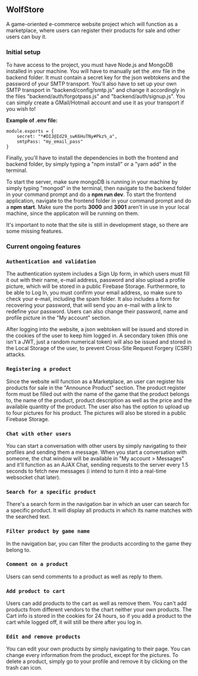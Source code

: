 ## WolfStore

A game-oriented e-commerce website project which will function as a marketplace, where users can register their products for sale and other users can buy it. 

### Initial setup 

To have access to the project, you must have Node.js and MongoDB installed in your machine. You will have to manually set the .env file in the backend folder. It must contain a secret key for the json webtokens and the password of your SMTP transport. You'll also have to set up your own SMTP transport in "backend/config/smtp.js" and change it accordingly in the files "backend/auth/forgotpass.js" and "backend/auth/signup.js". You can simply create a GMail/Hotmail account and use it as your transport if you wish to!

**Example of .env file:**

```
module.exports = {
    secret: "*#DIJ@Id29_swK6HuTNy#Pkz%_a",
    smtpPass: "my_email_pass"
} 
``` 


Finally, you'll have to install the dependencies in both the frontend and backend folder, by simply typing a "npm install" or a "yarn add" in the terminal.

To start the server, make sure mongoDB is running in your machine by simply typing "mongod" in the terminal, then navigate to the backend folder in your command prompt and do a **npm run dev**. To start the frontend application, navigate to the frontend folder in your command prompt and do a **npm start**. Make sure the ports **3000** and **3001** aren't in use in your local machine, since the applicaton will be running on them. 

It's important to note that the site is still in development stage, so there are some missing features.

### Current ongoing features 

### `Authentication and validation`

The authentication system includes a Sign Up form, in which users must fill it out with their name, e-mail address, password and also upload a profile picture, which will be stored in a public Firebase Storage. Furthermore, to be able to Log In, you must confirm your email address, so make sure to check your e-mail, including the spam folder. It also includes a form for recovering your password, that will send you an e-mail with a link to redefine your password. Users can also change their password, name and profile picture in the "My account" section.

After logging into the website, a json webtoken will be issued and stored in the cookies of the user to keep him logged in. A secondary token (this one isn't a JWT, just a random numerical token) will also be issued and stored in the Local Storage of the user, to prevent Cross-Site Request Forgery (CSRF) attacks. 

### `Registering a product`

Since the website will function as a Marketplace, an user can register his products for sale in the "Announce Product" section. The product register form must be filled out with the name of the game that the product belongs to, the name of the product, product description as well as the price and the available quantity of the product. The user also has the option to upload up to four pictures for his product. The pictures will also be stored in a public Firebase Storage.

### `Chat with other users`

You can start a conversation with other users by simply navigating to their profiles and sending them a message. When you start a conversation with someone, the chat window will be available in "My account > Messages" and it'll function as an AJAX Chat, sending requests to the server every 1.5 seconds to fetch new messages (i intend to turn it into a real-time websocket chat later).

### `Search for a specific product`

There's a search form in the navigation bar in which an user can search for a specific product. It will display all products in which its name matches with the searched text.

### `Filter product by game name`

In the navigation bar, you can filter the products according to the game they belong to.

### `Comment on a product`

Users can send comments to a product as well as reply to them.

### `Add product to cart` 

Users can add products to the cart as well as remove them. You can't add products from different vendors to the chart neither your own products. The Cart info is stored in the cookies for 24 hours, so if you add a product to the cart while logged off, it will still be there after you log in.

### `Edit and remove products`

You can edit your own products by simply navigating to their page. You can change every information from the product, except for the pictures. To delete a product, simply go to your profile and remove it by clicking on the trash can icon.



